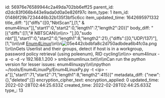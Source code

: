 id: 56976e76589944c2a49da702bb6eff25
parent_id: d2dc83f066b443e9ada0d0a0e826f97c
item_type: 1
item_id: 01486f29b7234446b32b135f3bf5c6cc
item_updated_time: 1642695971332
title_diff: "[{\"diffs\":[[0,\"NbtScan\"],[1,\" & enum4linux\"]],\"start1\":0,\"start2\":0,\"length1\":7,\"length2\":20}]"
body_diff: "[{\"diffs\":[[1,\"# NBTSCAN\\\n\\\n> \"],[0,\"sudo nbt\"]],\"start1\":0,\"start2\":0,\"length1\":8,\"length2\":21},{\"diffs\":[[0,\"UDP/137)\"],[1,\"\\\n\\\n# <ins>Enum4Linux</ins>\\\n\\\n![05e442cbdbfa8c2d750adbdea6b4fc0a.png](:/fb4c97a763704c1bb50d801b2e0be1c2)\\\n\\\nGets Userlist and their groups, detect if host is in a workgroup, password policy retrieval (using poleenum), RID cycling\\\n\\\n> enum4linux -a -o -d -v 192.168.1.200 > smb/enumlinux.txt\\\n\\\nCan run the python version for lesser issues: enum4linuxpy\\\n\\\npython ~/tools/Enum4LinuxPy/Enum4LinuxPy.py -t &lt;ip&gt; -a\"]],\"start1\":71,\"start2\":71,\"length1\":8,\"length2\":415}]"
metadata_diff: {"new":{},"deleted":[]}
encryption_cipher_text: 
encryption_applied: 0
updated_time: 2022-02-28T02:44:25.633Z
created_time: 2022-02-28T02:44:25.633Z
type_: 13